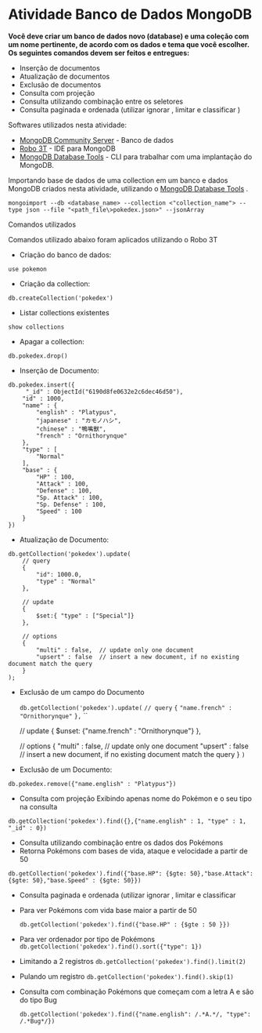 # Atividade Banco de Dados MongoDB

**Você deve criar um banco de dados novo (database) e uma coleção com um nome pertinente, de acordo com os dados e tema que você escolher. Os seguintes comandos devem ser feitos e entregues:**

- Inserção de documentos
- Atualização de documentos 
- Exclusão de documentos 
- Consulta com projeção
- Consulta utilizando combinação entre os seletores
- Consulta paginada e ordenada (utilizar ignorar , limitar e classificar )



Softwares utilizados nesta atividade:

-  [MongoDB Community Server](https://www.mongodb.com/try/download/community) - Banco de dados
-  [Robo 3T](https://robomongo.org/download) - IDE para MongoDB
-  [MongoDB Database Tools](https://www.mongodb.com/try/download/database-tools)  - CLI para trabalhar com uma implantação do MongoDB.



Importando base de dados de uma collection em um banco e dados MongoDB criados nesta atividade, utilizando o  [MongoDB Database Tools](https://www.mongodb.com/try/download/database-tools) .

`mongoimport --db <database_name> --collection <"collection_name"> --type json --file "<path_file\>pokedex.json>" --jsonArray`



Comandos utilizados



Comandos utilizado abaixo foram aplicados utilizando o Robo 3T

* Criação do banco de dados:

```shell
use pokemon
```

* Criação da collection:  

```shell
db.createCollection('pokedex')
```

* Listar collections existentes

```shell
show collections
```

* Apagar a collection:  

```shell
db.pokedex.drop()
```

* Inserção de Documento:  

```shell
db.pokedex.insert({
     "_id" : ObjectId("6190d8fe0632e2c6dec46d50"),
    "id" : 1000,
    "name" : {
        "english" : "Platypus",
        "japanese" : "カモノハシ",
        "chinese" : "鴨嘴獸",
        "french" : "Ornithorynque"
    },
    "type" : [ 
        "Normal"
    ],
    "base" : {
        "HP" : 100,
        "Attack" : 100,
        "Defense" : 100,
        "Sp. Attack" : 100,
        "Sp. Defense" : 100,
        "Speed" : 100
    }   
})
```

* Atualização de Documento:  

```shell
db.getCollection('pokedex').update(
    // query 
    {
        "id": 1000.0,
        "type" : "Normal"
    },
    
    // update 
    {
        $set:{ "type" : ["Special"]}
    },
    
    // options 
    {
        "multi" : false,  // update only one document 
        "upsert" : false  // insert a new document, if no existing document match the query 
    }
);
```

* Exclusão de um campo do Documento

  `db.getCollection('pokedex').update(`
  	`// query` 
  	`{`
  		`"name.french" : "Ornithorynque"`
  	`},`
  ``	

  	// update 
  	{ $unset: {"name.french" : "Ornithorynque"}
  	},
  	
  	// options 
  	{
  		"multi" : false,  // update only one document 
  		"upsert" : false  // insert a new document, if no existing document match the query 
  	}
  `)`

* Exclusão de um Documento:

```shell
db.pokedex.remove({"name.english" : "Platypus"})
```

* Consulta com projeção
  Exibindo apenas nome do Pokémon e o seu tipo na consulta

```shell
db.getCollection('pokedex').find({},{"name.english" : 1, "type" : 1, "_id" : 0})
```

- Consulta utilizando combinação entre os dados dos Pokémons
- Retorna Pokémons com bases de vida, ataque e velocidade a partir de 50

`db.getCollection('pokedex').find({"base.HP": {$gte: 50},"base.Attack": {$gte: 50},"base.Speed" : {$gte: 50}})`

- Consulta paginada e ordenada (utilizar ignorar , limitar e classificar

- Para ver Pokémons com vida base maior a partir de 50

  `db.getCollection('pokedex').find({"base.HP" : {$gte : 50 }})`

- Para ver ordenador por tipo de Pokémons
  `db.getCollection('pokedex').find().sort({"type": 1})`

- Limitando a 2 registros
  `db.getCollection('pokedex').find().limit(2)`

- Pulando um registro
  `db.getCollection('pokedex').find().skip(1)`

- Consulta com combinação
  Pokémons que começam com a letra A e são do tipo Bug

  `db.getCollection('pokedex').find({"name.english": /.*A.*/, "type": /.*Bug*/})`